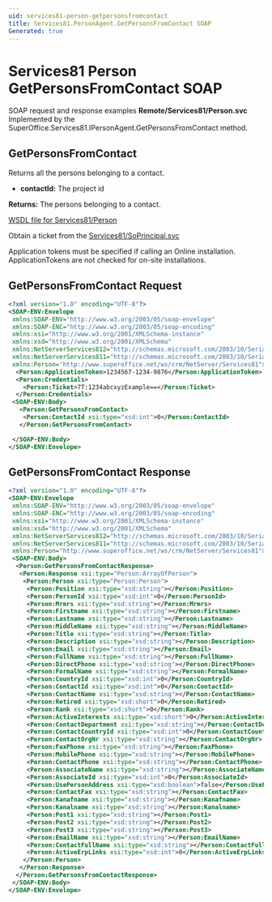```yaml
---
uid: services81-person-getpersonsfromcontact
title: Services81.PersonAgent.GetPersonsFromContact SOAP
Generated: true
---
```


# Services81 Person GetPersonsFromContact SOAP

SOAP request and response examples **Remote/Services81/Person.svc**
Implemented by the <see cref="M:SuperOffice.Services81.IPersonAgent.GetPersonsFromContact">SuperOffice.Services81.IPersonAgent.GetPersonsFromContact</see> method.

## GetPersonsFromContact

Returns all the persons belonging to a contact.

* **contactId:** The project id

**Returns:** The persons belonging to a contact.


[WSDL file for Services81/Person](../Services81-Person.md)

Obtain a ticket from the [Services81/SoPrincipal.svc](../SoPrincipal/SoPrincipal.md)

Application tokens must be specified if calling an Online installation. ApplicationTokens are not checked for on-site installations.

## GetPersonsFromContact Request

```xml
<?xml version="1.0" encoding="UTF-8"?>
<SOAP-ENV:Envelope
 xmlns:SOAP-ENV="http://www.w3.org/2003/05/soap-envelope"
 xmlns:SOAP-ENC="http://www.w3.org/2003/05/soap-encoding"
 xmlns:xsi="http://www.w3.org/2001/XMLSchema-instance"
 xmlns:xsd="http://www.w3.org/2001/XMLSchema"
 xmlns:NetServerServices812="http://schemas.microsoft.com/2003/10/Serialization/Arrays"
 xmlns:NetServerServices811="http://schemas.microsoft.com/2003/10/Serialization/"
 xmlns:Person="http://www.superoffice.net/ws/crm/NetServer/Services81">
  <Person:ApplicationToken>1234567-1234-9876</Person:ApplicationToken>
  <Person:Credentials>
    <Person:Ticket>7T:1234abcxyzExample==</Person:Ticket>
  </Person:Credentials>
 <SOAP-ENV:Body>
   <Person:GetPersonsFromContact>
    <Person:ContactId xsi:type="xsd:int">0</Person:ContactId>
   </Person:GetPersonsFromContact>

 </SOAP-ENV:Body>
</SOAP-ENV:Envelope>

```


## GetPersonsFromContact Response

```xml
<?xml version="1.0" encoding="UTF-8"?>
<SOAP-ENV:Envelope
 xmlns:SOAP-ENV="http://www.w3.org/2003/05/soap-envelope"
 xmlns:SOAP-ENC="http://www.w3.org/2003/05/soap-encoding"
 xmlns:xsi="http://www.w3.org/2001/XMLSchema-instance"
 xmlns:xsd="http://www.w3.org/2001/XMLSchema"
 xmlns:NetServerServices812="http://schemas.microsoft.com/2003/10/Serialization/Arrays"
 xmlns:NetServerServices811="http://schemas.microsoft.com/2003/10/Serialization/"
 xmlns:Person="http://www.superoffice.net/ws/crm/NetServer/Services81">
 <SOAP-ENV:Body>
  <Person:GetPersonsFromContactResponse>
   <Person:Response xsi:type="Person:ArrayOfPerson">
    <Person:Person xsi:type="Person:Person">
     <Person:Position xsi:type="xsd:string"></Person:Position>
     <Person:PersonId xsi:type="xsd:int">0</Person:PersonId>
     <Person:Mrmrs xsi:type="xsd:string"></Person:Mrmrs>
     <Person:Firstname xsi:type="xsd:string"></Person:Firstname>
     <Person:Lastname xsi:type="xsd:string"></Person:Lastname>
     <Person:MiddleName xsi:type="xsd:string"></Person:MiddleName>
     <Person:Title xsi:type="xsd:string"></Person:Title>
     <Person:Description xsi:type="xsd:string"></Person:Description>
     <Person:Email xsi:type="xsd:string"></Person:Email>
     <Person:FullName xsi:type="xsd:string"></Person:FullName>
     <Person:DirectPhone xsi:type="xsd:string"></Person:DirectPhone>
     <Person:FormalName xsi:type="xsd:string"></Person:FormalName>
     <Person:CountryId xsi:type="xsd:int">0</Person:CountryId>
     <Person:ContactId xsi:type="xsd:int">0</Person:ContactId>
     <Person:ContactName xsi:type="xsd:string"></Person:ContactName>
     <Person:Retired xsi:type="xsd:short">0</Person:Retired>
     <Person:Rank xsi:type="xsd:short">0</Person:Rank>
     <Person:ActiveInterests xsi:type="xsd:short">0</Person:ActiveInterests>
     <Person:ContactDepartment xsi:type="xsd:string"></Person:ContactDepartment>
     <Person:ContactCountryId xsi:type="xsd:int">0</Person:ContactCountryId>
     <Person:ContactOrgNr xsi:type="xsd:string"></Person:ContactOrgNr>
     <Person:FaxPhone xsi:type="xsd:string"></Person:FaxPhone>
     <Person:MobilePhone xsi:type="xsd:string"></Person:MobilePhone>
     <Person:ContactPhone xsi:type="xsd:string"></Person:ContactPhone>
     <Person:AssociateName xsi:type="xsd:string"></Person:AssociateName>
     <Person:AssociateId xsi:type="xsd:int">0</Person:AssociateId>
     <Person:UsePersonAddress xsi:type="xsd:boolean">false</Person:UsePersonAddress>
     <Person:ContactFax xsi:type="xsd:string"></Person:ContactFax>
     <Person:Kanafname xsi:type="xsd:string"></Person:Kanafname>
     <Person:Kanalname xsi:type="xsd:string"></Person:Kanalname>
     <Person:Post1 xsi:type="xsd:string"></Person:Post1>
     <Person:Post2 xsi:type="xsd:string"></Person:Post2>
     <Person:Post3 xsi:type="xsd:string"></Person:Post3>
     <Person:EmailName xsi:type="xsd:string"></Person:EmailName>
     <Person:ContactFullName xsi:type="xsd:string"></Person:ContactFullName>
     <Person:ActiveErpLinks xsi:type="xsd:int">0</Person:ActiveErpLinks>
    </Person:Person>
   </Person:Response>
  </Person:GetPersonsFromContactResponse>
 </SOAP-ENV:Body>
</SOAP-ENV:Envelope>

```

